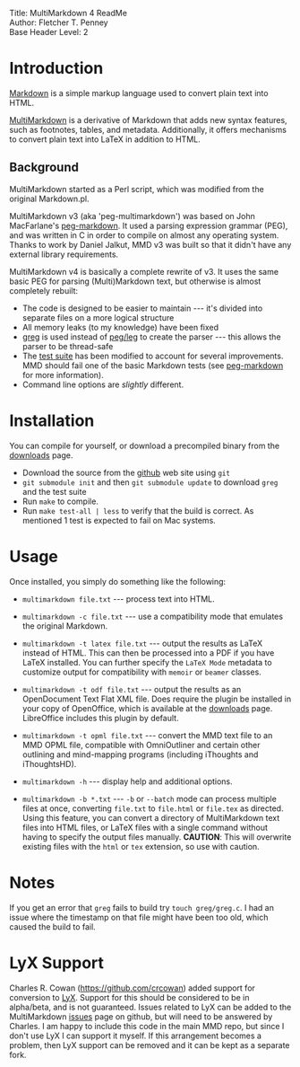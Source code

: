 Title:	MultiMarkdown 4 ReadMe  
Author:	Fletcher T. Penney  
Base Header Level:	2  

Introduction
===============

[Markdown] is a simple markup language used to convert plain text into HTML. 

[MultiMarkdown] is a derivative of Markdown that adds new syntax features, such as footnotes, tables, and metadata. Additionally, it offers mechanisms to convert plain text into LaTeX in addition to HTML. 


## Background ##

MultiMarkdown started as a Perl script, which was modified from the original Markdown.pl.

MultiMarkdown v3 (aka 'peg-multimarkdown') was based on John MacFarlane's [peg-markdown].  It used a parsing expression grammar (PEG), and was written in C in order to compile on almost any operating system.  Thanks to work by Daniel Jalkut, MMD v3 was built so that it didn't have any external library requirements.

MultiMarkdown v4 is basically a complete rewrite of v3.  It uses the same basic PEG for parsing (Multi)Markdown text, but otherwise is almost completely rebuilt:

* The code is designed to be easier to maintain --- it's divided into separate files on a more logical structure
* All memory leaks (to my knowledge) have been fixed
* [greg] is used instead of [peg/leg] to create the parser --- this allows the parser to be thread-safe
* The [test suite] has been modified to account for several improvements.  MMD should fail one of the basic Markdown tests (see [peg-markdown] for more information).
* Command line options are *slightly* different.


# Installation #

You can compile for yourself, or download a precompiled binary from the [downloads] page.

* Download the source from the [github] web site using `git`
* `git submodule init` and then `git submodule update` to download `greg` and the test suite
* Run `make` to compile.
* Run `make test-all | less` to verify that the build is correct.  As mentioned 1 test is expected to fail on Mac systems.  


# Usage #

Once installed, you simply do something like the following: 

* `multimarkdown file.txt` --- process text into HTML. 

* `multimarkdown -c file.txt` --- use a compatibility mode that emulates the original Markdown. 

* `multimarkdown -t latex file.txt` --- output the results as LaTeX instead of HTML. This can then be processed into a PDF if you have LaTeX installed. You can further specify the `LaTeX Mode` metadata to customize output for compatibility with `memoir` or `beamer` classes. 

* `multimarkdown -t odf file.txt` --- output the results as an OpenDocument Text Flat XML file. Does require the plugin be installed in your copy of OpenOffice, which is available at the [downloads] page. LibreOffice includes this plugin by default. 

* `multimarkdown -t opml file.txt` --- convert the MMD text file to an MMD OPML file, compatible with OmniOutliner and certain other outlining and mind-mapping programs (including iThoughts and iThoughtsHD). 

* `multimarkdown -h` --- display help and additional options. 

* `multimarkdown -b *.txt` --- `-b` or `--batch` mode can process multiple files at once, converting `file.txt` to `file.html` or `file.tex` as directed. Using this feature, you can convert a directory of MultiMarkdown text files into HTML files, or LaTeX files with a single command without having to specify the output files manually. **CAUTION**: This will overwrite existing files with the `html` or `tex` extension, so use with caution. 


# Notes #

If you get an error that `greg` fails to build try `touch greg/greg.c`.  I had an issue where the timestamp on that file might have been too old, which caused the build to fail.


# LyX Support #

Charles R. Cowan (<https://github.com/crcowan>) added support for conversion to [LyX](http://www.lyx.org/).  Support for this should be considered to be in alpha/beta, and is not guaranteed.  Issues related to LyX can be added to the MultiMarkdown [issues] page on github, but will need to be answered by Charles.  I am happy to include this code in the main MMD repo, but since I don't use LyX I can support it myself.  If this arrangement becomes a problem, then LyX support can be removed and it can be kept as a separate fork.


[peg-markdown]:	https://github.com/jgm/peg-markdown
[Markdown]:	http://daringfireball.net/projects/markdown/
[MultiMarkdown]:	http://fletcherpenney.net/multimarkdown/
[peg-multimarkdown]:	https://github.com/fletcher/peg-multimarkdown
[fink]:	http://www.finkproject.org/
[downloads]:	http://github.com/fletcher/peg-multimarkdown/downloads
[GTK+]:	http://www.gtk.org/
[homebrew]:	https://github.com/mxcl/homebrew
[MacPorts]:	http://www.macports.org/
[test suite]:	https://github.com/fletcher/MMD-Test-Suite
[github]:	https://github.com/fletcher/MultiMarkdown-4
[greg]:	https://github.com/nddrylliog/greg
[peg/leg]:	http://piumarta.com/software/peg/
[issues]:	https://github.com/fletcher/MultiMarkdown-4/issues
